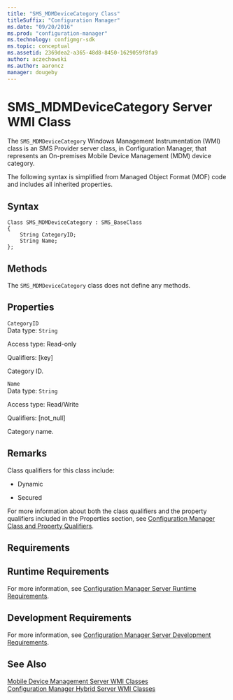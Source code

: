 ```yaml
---
title: "SMS_MDMDeviceCategory Class"
titleSuffix: "Configuration Manager"
ms.date: "09/20/2016"
ms.prod: "configuration-manager"
ms.technology: configmgr-sdk
ms.topic: conceptual
ms.assetid: 2369dea2-a365-48d8-8450-1629059f8fa9
author: aczechowski
ms.author: aaroncz
manager: dougeby
---
```

# SMS_MDMDeviceCategory Server WMI Class
The `SMS_MDMDeviceCategory` Windows Management Instrumentation (WMI) class is an SMS Provider server class, in Configuration Manager, that represents an On-premises Mobile Device Management (MDM) device category.  

 The following syntax is simplified from Managed Object Format (MOF) code and includes all inherited properties.  

## Syntax  

```  
Class SMS_MDMDeviceCategory : SMS_BaseClass  
{  
    String CategoryID;  
    String Name;  
};  

```  

## Methods  
 The `SMS_MDMDeviceCategory` class does not define any methods.  

## Properties  
 `CategoryID`  
 Data type: `String`  

 Access type: Read-only  

 Qualifiers: [key]  

 Category ID.  

 `Name`  
 Data type: `String`  

 Access type: Read/Write  

 Qualifiers: [not_null]  

 Category name.  

## Remarks  
 Class qualifiers for this class include:  

-   Dynamic  

-   Secured  

 For more information about both the class qualifiers and the property qualifiers included in the Properties section, see [Configuration Manager Class and Property Qualifiers](../../../develop/reference/misc/class-and-property-qualifiers.md).  

## Requirements  

## Runtime Requirements  
 For more information, see [Configuration Manager Server Runtime Requirements](../../../develop/core/reqs/server-runtime-requirements.md).  

## Development Requirements  
 For more information, see [Configuration Manager Server Development Requirements](../../../develop/core/reqs/server-development-requirements.md).  

## See Also  
 [Mobile Device Management Server WMI Classes](../../../develop/reference/mdm/mobile-device-management-server-wmi-classes.md)   
 [Configuration Manager Hybrid Server WMI Classes](../../../develop/reference/mdm/hybrid-server-wmi-classes.md)
